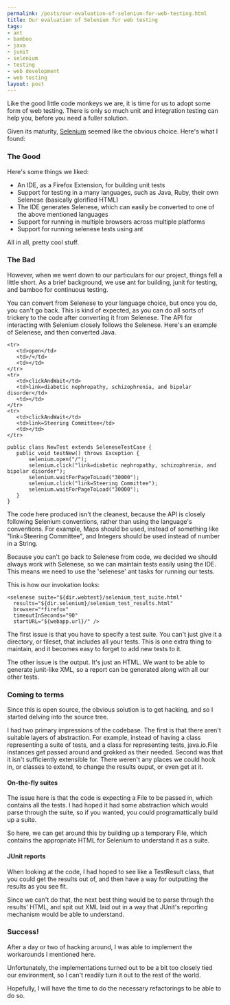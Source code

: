 ```yaml
--- 
permalink: /posts/our-evaluation-of-selenium-for-web-testing.html
title: Our evaluation of Selenium for web testing
tags: 
- ant
- bamboo
- java
- junit
- selenium
- testing
- web development
- web testing
layout: post
---
```

Like the good little code monkeys we are, it is time for us to adopt some form of web testing. There is only so much unit and integration testing can help you, before you need a fuller solution.

Given its maturity, [Selenium](http://www.openqa.org/selenium/) seemed like the obvious choice. Here's what I found:

### The Good

Here's some things we liked:

  * An IDE, as a Firefox Extension, for building unit tests
  * Support for testing in a many languages, such as Java, Ruby, their own Selenese (basically glorified HTML)
  * The IDE generates Selenese, which can easily be converted to one of the above mentioned languages
  * Support for running in multiple browsers across multiple platforms
  * Support for running selenese tests using ant

All in all, pretty cool stuff.

### The Bad

However, when we went down to our particulars for our project, things fell a little short. As a brief background, we use ant for building, junit for testing, and bamboo for continuous testing.

You can convert from Selenese to your language choice, but once you do, you can't go back. This is kind of expected, as you can do all sorts of trickery to the code after converting it from Selenese. The API for interacting with Selenium closely follows the Selenese. Here's an example of Selenese, and then converted Java.

    <tr>
       <td>open</td>
       <td>/</td>
       <td></td>
    </tr>
    <tr>
       <td>clickAndWait</td>
       <td>link=diabetic nephropathy, schizophrenia, and bipolar disorder</td>
       <td></td>
    </tr>
    <tr>
       <td>clickAndWait</td>
       <td>link=Steering Committee</td>
       <td></td>
    </tr> 

    public class NewTest extends SeleneseTestCase {
       public void testNew() throws Exception {
           selenium.open("/");
           selenium.click("link=diabetic nephropathy, schizophrenia, and bipolar disorder");
           selenium.waitForPageToLoad("30000");
           selenium.click("link=Steering Committee");
           selenium.waitForPageToLoad("30000");
       }
    } 

The code here produced isn't the cleanest, because the API is closely following Selenium conventions, rather than using the language's conventions. For example, Maps should be used, instead of something like "link=Steering Committee", and Integers should be used instead of number in a String.

Because you can't go back to Selenese from code, we decided we should always work with Selenese, so we can maintain tests easily using the IDE. This means we need to use the 'selenese' ant tasks for running our tests.

This is how our invokation looks:

    <selenese suite="${dir.webtest}/selenium_test_suite.html" 
      results="${dir.selenium}/selenium_test_results.html"
      browser="*firefox"
      timeoutInSeconds="90"
      startURL="${webapp.url}/" />		

The first issue is that you have to specify a test suite. You can't just give it a directory, or fileset, that includes all your tests. This is one extra thing to maintain, and it becomes easy to forget to add new tests to it.

The other issue is the output. It's just an HTML. We want to be able to generate junit-like XML, so a report can be generated along with all our other tests.

### Coming to terms

Since this is open source, the obvious solution is to get hacking, and so I started delving into the source tree.

I had two primary impressions of the codebase.  The first is that there aren't suitable layers of abstraction. For example, instead of having a class representing a suite of tests, and a class for representing tests, java.io.File instances get passed around and grokked as their needed. Second was that it isn't sufficiently extensible for. There weren't any places we could hook in, or classes to extend, to change the results ouput, or even get at it.

#### On-the-fly suites

The issue here is that the code is expecting a File to be passed in, which contains all the tests. I had hoped it had some abstraction which would parse through the suite, so if you wanted, you could programattically build up a suite.

So here, we can get around this by building up a temporary File, which contains the appropriate HTML for Selenium to understand it as a suite. 

#### JUnit reports

When looking at the code, I had hoped to see like a TestResult class, that you could get the results out of, and then have a way for outputting the results as you see fit.

Since we can't do that, the next best thing would be to parse through the results' HTML, and spit out XML laid out in a way that JUnit's reporting mechanism would be able to understand.

### Success!

After a day or two of hacking around, I was able to implement the workarounds I mentioned here.

Unfortunately, the implementations turned out to be a bit too closely tied our environment, so I can't readily turn it out to the rest of the world.

Hopefully, I will have the time to do the necessary refactorings to be able to do so.
